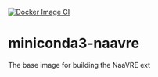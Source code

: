 [![Docker Image CI](https://github.com/QCDIS/miniconda3-naavre/actions/workflows/docker-image.yml/badge.svg)](https://github.com/QCDIS/miniconda3-naavre/actions/workflows/docker-image.yml)

# miniconda3-naavre
The base image for building the NaaVRE ext
